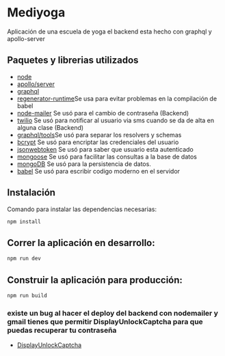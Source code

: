 # Mediyoga
Aplicación de una escuela de yoga el backend esta hecho con graphql y apollo-server  <br>


## Paquetes y librerias utilizados 
- [node](https://nodejs.org/es/)
- [apollo/server](https://www.apollographql.com/docs/apollo-server/)
- [graphql](https://www.npmjs.com/package/graphql)
- [regenerator-runtime](https://www.npmjs.com/package/regenerator-runtime)Se usa para evitar problemas en la compilación de babel
- [node-mailer](https://nodemailer.com/about/) Se usó para el cambio de contraseña (Backend)
- [twilio](https://www.twilio.com/docs) Se usó para notificar al usuario via sms cuando se da de alta en alguna clase (Backend)
- [graphql/tools](https://www.npmjs.com/package/graphql-tools)Se usó para separar los resolvers y schemas
- [bcrypt](https://www.npmjs.com/package/bcrypt) Se usó para encriptar las credenciales del usuario
- [jsonwebtoken](https://www.npmjs.com/package/jsonwebtoken) Se usó para saber que usuario esta autenticado
- [mongoose](https://www.npmjs.com/package/mongoose) Se usó para facilitar las consultas a la base de datos
- [mongoDB](https://www.mongodb.com/cloud/atlas/lp/try2?utm_source=google&utm_campaign=gs_americas_mexico_search_brand_atlas_desktop&utm_term=mongodb%20atlas&utm_medium=cpc_paid_search&utm_ad=e&utm_ad_campaign_id=1718986519&gclid=Cj0KCQiAmL-ABhDFARIsAKywVaf8BEf1ADo3-rmZGevUlZIzxEnY-uotfCURFBTClchSUtFtFFGOgkAaAnKbEALw_wcB)
Se usó para la persistencia de datos.
- [babel](https://babeljs.io/docs/en/) Se usó para escribir codigo moderno en el servidor
## Instalación 
Comando para instalar las dependencias necesarias:
```javascript
npm install
```

## Correr la aplicación en desarrollo:
```javascript
npm run dev 
```


## Construir la aplicación para producción:
```javascript
npm run build
```
### existe un bug al hacer el deploy del backend con nodemailer y gmail tienes que permitir DisplayUnlockCaptcha para que puedas recuperar tu contraseña
- [DisplayUnlockCaptcha](https://accounts.google.com/b/0/DisplayUnlockCaptcha)
